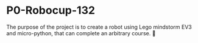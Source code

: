 # P0-Robocup-132

The purpose of the project is to create a robot using Lego mindstorm EV3 and micro-python, that can complete an arbitrary course. 🤖
